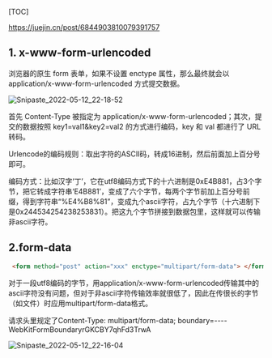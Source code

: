 

[TOC]

https://juejin.cn/post/6844903810079391757

## 1. x-www-form-urlencoded

浏览器的原生 form 表单，如果不设置 enctype 属性，那么最终就会以 application/x-www-form-urlencoded 方式提交数据。

![Snipaste_2022-05-12_22-18-52](D:\notes\network-notes\资源\Snipaste_2022-05-12_22-18-52.png)

首先 Content-Type 被指定为 application/x-www-form-urlencoded；其次，提交的数据按照 key1=val1&key2=val2 的方式进行编码，key 和 val 都进行了 URL 转码。

Urlencode的编码规则：取出字符的ASCII码，转成16进制，然后前面加上百分号即可。

编码方式：比如汉字‘丁’，它在utf8编码方式下的十六进制是0xE4B881，占3个字节，把它转成字符串‘E4B881’，变成了六个字节，每两个字节前加上百分号前缀，得到字符串“%E4%B8%81”，变成九个ascii字符，占九个字节（十六进制下是0x244534254238253831）。把这九个字节拼接到数据包里，这样就可以传输非ascii字符。

## 2.form-data

```html
 <form method="post" action="xxx" enctype="multipart/form-data"> </form>
```

对于一段utf8编码的字节，用application/x-www-form-urlencoded传输其中的ascii字符没有问题，但对于非ascii字符传输效率就很低了，因此在传很长的字节（如文件）时应用multipart/form-data格式。

请求头里规定了Content-Type: multipart/form-data; boundary=----WebKitFormBoundaryrGKCBY7qhFd3TrwA

![Snipaste_2022-05-12_22-16-04](D:\notes\network-notes\资源\Snipaste_2022-05-12_22-16-04.png)

